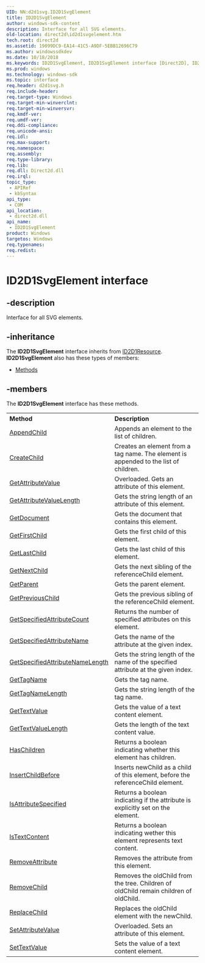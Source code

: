 ```yaml
---
UID: NN:d2d1svg.ID2D1SvgElement
title: ID2D1SvgElement
author: windows-sdk-content
description: Interface for all SVG elements.
old-location: direct2d\id2d1svgelement.htm
tech.root: direct2d
ms.assetid: 19099DC9-EA14-41C5-A9DF-5EBB12696C79
ms.author: windowssdkdev
ms.date: 10/18/2018
ms.keywords: ID2D1SvgElement, ID2D1SvgElement interface [Direct2D], ID2D1SvgElement interface [Direct2D],described, d2d1svg/ID2D1SvgElement, direct2d.id2d1svgelement
ms.prod: windows
ms.technology: windows-sdk
ms.topic: interface
req.header: d2d1svg.h
req.include-header: 
req.target-type: Windows
req.target-min-winverclnt: 
req.target-min-winversvr: 
req.kmdf-ver: 
req.umdf-ver: 
req.ddi-compliance: 
req.unicode-ansi: 
req.idl: 
req.max-support: 
req.namespace: 
req.assembly: 
req.type-library: 
req.lib: 
req.dll: Direct2d.dll
req.irql: 
topic_type:
 - APIRef
 - kbSyntax
api_type:
 - COM
api_location:
 - direct2d.dll
api_name:
 - ID2D1SvgElement
product: Windows
targetos: Windows
req.typenames: 
req.redist: 
---
```


# ID2D1SvgElement interface


## -description


Interface for all SVG elements.


## -inheritance

The <b xmlns:loc="http://microsoft.com/wdcml/l10n">ID2D1SvgElement</b> interface inherits from <a href="https://msdn.microsoft.com/8f19e74a-f010-4082-a4da-d1dc3cfe3192">ID2D1Resource</a>. <b>ID2D1SvgElement</b> also has these types of members:
<ul>
<li><a href="https://docs.microsoft.com/">Methods</a></li>
</ul>

## -members

The <b>ID2D1SvgElement</b> interface has these methods.
<table class="members" id="memberListMethods">
<tr>
<th align="left" width="37%">Method</th>
<th align="left" width="63%">Description</th>
</tr>
<tr data="declared;">
<td align="left" width="37%">
<a href="https://msdn.microsoft.com/BE9F0820-D66E-4B20-8790-3D5B3652754B">AppendChild</a>
</td>
<td align="left" width="63%">
Appends an element to the list of children. 
        

</td>
</tr>
<tr data="declared;">
<td align="left" width="37%">
<a href="https://msdn.microsoft.com/E8BD0808-D3A3-41BB-A7A3-2183C0E56396">CreateChild</a>
</td>
<td align="left" width="63%">
Creates an element from a tag name. The element is appended to the list of children. 

</td>
</tr>
<tr data="declared;">
<td align="left" width="37%">
<a href="https://msdn.microsoft.com/2f6ca40a-6c78-9c60-c06a-a31f6edf7663">GetAttributeValue</a>
</td>
<td align="left" width="63%">Overloaded. Gets an attribute of this element.

</td>
</tr>
<tr data="declared;">
<td align="left" width="37%">
<a href="https://msdn.microsoft.com/2B466C04-7768-4F15-AC68-55A3074499C1">GetAttributeValueLength</a>
</td>
<td align="left" width="63%">
Gets the string length of an attribute of this element. 

</td>
</tr>
<tr data="declared;">
<td align="left" width="37%">
<a href="https://msdn.microsoft.com/87ACD0CD-AF31-4734-80F7-67090154D5D1">GetDocument</a>
</td>
<td align="left" width="63%">
Gets the document that contains this element.

</td>
</tr>
<tr data="declared;">
<td align="left" width="37%">
<a href="https://msdn.microsoft.com/6EA233AE-CC2C-442D-A8CE-FF3DC645785A">GetFirstChild</a>
</td>
<td align="left" width="63%">
Gets the first child of this element.

</td>
</tr>
<tr data="declared;">
<td align="left" width="37%">
<a href="https://msdn.microsoft.com/DA100037-7177-4547-B161-D52E059A5F35">GetLastChild</a>
</td>
<td align="left" width="63%">
Gets the last child of this element.

</td>
</tr>
<tr data="declared;">
<td align="left" width="37%">
<a href="https://msdn.microsoft.com/41D48F64-3C90-4CB1-91F5-32FC04042471">GetNextChild</a>
</td>
<td align="left" width="63%">
Gets the next sibling of the referenceChild element.

</td>
</tr>
<tr data="declared;">
<td align="left" width="37%">
<a href="https://msdn.microsoft.com/1396BEE3-23F1-4C07-8A74-BF07F14AB093">GetParent</a>
</td>
<td align="left" width="63%">
Gets the parent element.

</td>
</tr>
<tr data="declared;">
<td align="left" width="37%">
<a href="https://msdn.microsoft.com/CE4334D8-7A96-464A-BE57-A7B226221FC3">GetPreviousChild</a>
</td>
<td align="left" width="63%">
Gets the previous sibling of the referenceChild element.

</td>
</tr>
<tr data="declared;">
<td align="left" width="37%">
<a href="https://msdn.microsoft.com/DB683CA6-57B5-4B13-9EB3-269DDCA94667">GetSpecifiedAttributeCount</a>
</td>
<td align="left" width="63%">
Returns the number of specified attributes on this element. 

</td>
</tr>
<tr data="declared;">
<td align="left" width="37%">
<a href="https://msdn.microsoft.com/08419C4C-4EED-406F-884C-84532C6AF1CC">GetSpecifiedAttributeName</a>
</td>
<td align="left" width="63%">
Gets the name of the attribute at the given index.

</td>
</tr>
<tr data="declared;">
<td align="left" width="37%">
<a href="https://msdn.microsoft.com/AD94B020-D9AA-4B1F-B7C3-DEF97DADFEEA">GetSpecifiedAttributeNameLength</a>
</td>
<td align="left" width="63%">
Gets the string length of the name of the specified attribute at the given index. 

</td>
</tr>
<tr data="declared;">
<td align="left" width="37%">
<a href="https://msdn.microsoft.com/00E1D15D-6976-40F2-880C-0F0D90B767D6">GetTagName</a>
</td>
<td align="left" width="63%">
Gets the tag name.

</td>
</tr>
<tr data="declared;">
<td align="left" width="37%">
<a href="https://msdn.microsoft.com/FD73B8E6-4490-4BF2-9A65-6661DB3594E1">GetTagNameLength</a>
</td>
<td align="left" width="63%">
Gets the string length of the tag name. 

</td>
</tr>
<tr data="declared;">
<td align="left" width="37%">
<a href="https://msdn.microsoft.com/97B396BE-467A-4B5D-A87B-8B2B8BC6E71D">GetTextValue</a>
</td>
<td align="left" width="63%">
Gets the value of a text content element.

</td>
</tr>
<tr data="declared;">
<td align="left" width="37%">
<a href="https://msdn.microsoft.com/DC644B2A-3DBF-46D7-B5A3-88FD0BC51D38">GetTextValueLength</a>
</td>
<td align="left" width="63%">
Gets the length of the text content value.

</td>
</tr>
<tr data="declared;">
<td align="left" width="37%">
<a href="https://msdn.microsoft.com/8E7942E1-AD67-44B5-9C8D-89DD7551BA18">HasChildren</a>
</td>
<td align="left" width="63%">
Returns a boolean indicating whether this element has children.

</td>
</tr>
<tr data="declared;">
<td align="left" width="37%">
<a href="https://msdn.microsoft.com/09BBABC1-0644-473E-A751-C84437941A2B">InsertChildBefore</a>
</td>
<td align="left" width="63%">
Inserts newChild as a child of this element, before the referenceChild element.
        

</td>
</tr>
<tr data="declared;">
<td align="left" width="37%">
<a href="https://msdn.microsoft.com/94B91C4E-B2E5-4E23-B381-5920EA0F8F31">IsAttributeSpecified</a>
</td>
<td align="left" width="63%">
Returns a boolean indicating if the attribute is explicitly set on the element.

</td>
</tr>
<tr data="declared;">
<td align="left" width="37%">
<a href="https://msdn.microsoft.com/AB2078AC-033F-4111-B67D-014EF439E2B5">IsTextContent</a>
</td>
<td align="left" width="63%">
Returns a boolean indicating wether this element represents text content.

</td>
</tr>
<tr data="declared;">
<td align="left" width="37%">
<a href="https://msdn.microsoft.com/608BB970-CC78-4CF3-BD8C-02DCBBFA287E">RemoveAttribute</a>
</td>
<td align="left" width="63%">
Removes the attribute from this element. 

</td>
</tr>
<tr data="declared;">
<td align="left" width="37%">
<a href="https://msdn.microsoft.com/986EE898-D377-4DFF-B19E-834D5CD1A4E6">RemoveChild</a>
</td>
<td align="left" width="63%">
Removes the oldChild from the tree. Children of oldChild remain children of oldChild.

</td>
</tr>
<tr data="declared;">
<td align="left" width="37%">
<a href="https://msdn.microsoft.com/BEF74F58-D218-46CA-AE02-F15DDAC48FB4">ReplaceChild</a>
</td>
<td align="left" width="63%">
Replaces the oldChild element with the newChild.

</td>
</tr>
<tr data="declared;">
<td align="left" width="37%">
<a href="https://msdn.microsoft.com/33403a07-28d1-4138-ea7f-04f3ac42a8f7">SetAttributeValue</a>
</td>
<td align="left" width="63%">Overloaded. Sets an attribute of this element.

</td>
</tr>
<tr data="declared;">
<td align="left" width="37%">
<a href="https://msdn.microsoft.com/569257CB-1B85-458D-92F4-EBE6C3FF0639">SetTextValue</a>
</td>
<td align="left" width="63%">
Sets the value of a text content element.

</td>
</tr>
</table> 


